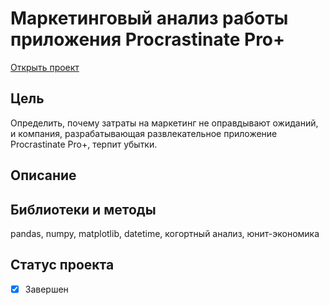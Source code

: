 # Маркетинговый анализ работы приложения Procrastinate Pro+
[Открыть проект](https://nbviewer.org/github/leilaall/da_YP/blob/main/3.%20Маркетинговый%20анализ%20работы%20приложения%20Procrastinate%20Pro/Маркетинговый%20анализ%20работы%20приложения%20Procrastinate%20Pro.ipynb)
## Цель
Определить, почему затраты на маркетинг не оправдывают ожиданий, и компания, разрабатывающая развлекательное приложение Procrastinate Pro+, терпит убытки.
## Описание

## Библиотеки и методы
pandas, numpy, matplotlib, datetime, когортный анализ, юнит-экономика
## Статус проекта
- [x] Завершен

